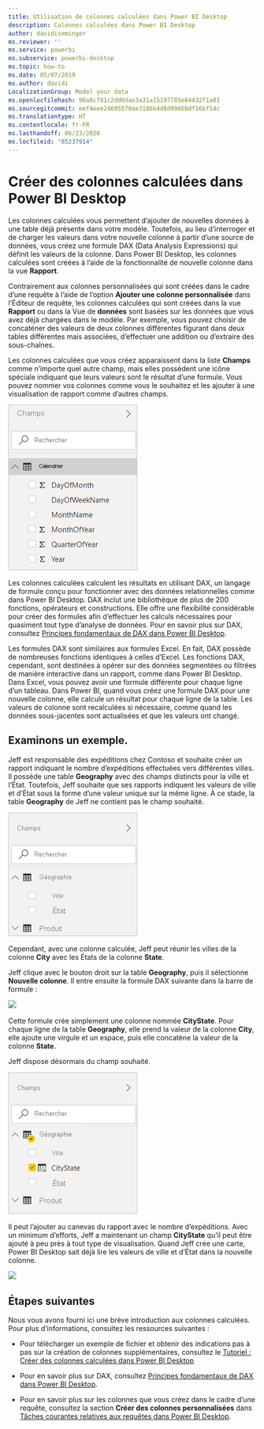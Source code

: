 ```yaml
---
title: Utilisation de colonnes calculées dans Power BI Desktop
description: Colonnes calculées dans Power BI Desktop
author: davidiseminger
ms.reviewer: ''
ms.service: powerbi
ms.subservice: powerbi-desktop
ms.topic: how-to
ms.date: 05/07/2019
ms.author: davidi
LocalizationGroup: Model your data
ms.openlocfilehash: 90a8cf81c2dd0dae3a31a15197785e64432f1a01
ms.sourcegitcommit: eef4eee24695570ae3186b4d8d99660df16bf54c
ms.translationtype: HT
ms.contentlocale: fr-FR
ms.lasthandoff: 06/23/2020
ms.locfileid: "85237914"
---
```

# <a name="create-calculated-columns-in-power-bi-desktop"></a>Créer des colonnes calculées dans Power BI Desktop
Les colonnes calculées vous permettent d’ajouter de nouvelles données à une table déjà présente dans votre modèle. Toutefois, au lieu d’interroger et de charger les valeurs dans votre nouvelle colonne à partir d’une source de données, vous créez une formule DAX (Data Analysis Expressions) qui définit les valeurs de la colonne. Dans Power BI Desktop, les colonnes calculées sont créées à l’aide de la fonctionnalité de nouvelle colonne dans la vue **Rapport**.

Contrairement aux colonnes personnalisées qui sont créées dans le cadre d’une requête à l’aide de l’option **Ajouter une colonne personnalisée** dans l’Éditeur de requête, les colonnes calculées qui sont créées dans la vue **Rapport** ou dans la Vue de **données** sont basées sur les données que vous avez déjà chargées dans le modèle. Par exemple, vous pouvez choisir de concaténer des valeurs de deux colonnes différentes figurant dans deux tables différentes mais associées, d’effectuer une addition ou d’extraire des sous-chaînes.

Les colonnes calculées que vous créez apparaissent dans la liste **Champs** comme n’importe quel autre champ, mais elles possèdent une icône spéciale indiquant que leurs valeurs sont le résultat d’une formule. Vous pouvez nommer vos colonnes comme vous le souhaitez et les ajouter à une visualisation de rapport comme d’autres champs.

![](media/desktop-calculated-columns/calccolinpbid_fields.png)

Les colonnes calculées calculent les résultats en utilisant DAX, un langage de formule conçu pour fonctionner avec des données relationnelles comme dans Power BI Desktop. DAX inclut une bibliothèque de plus de 200 fonctions, opérateurs et constructions. Elle offre une flexibilité considérable pour créer des formules afin d’effectuer les calculs nécessaires pour quasiment tout type d’analyse de données. Pour en savoir plus sur DAX, consultez [Principes fondamentaux de DAX dans Power BI Desktop](desktop-quickstart-learn-dax-basics.md).

Les formules DAX sont similaires aux formules Excel. En fait, DAX possède de nombreuses fonctions identiques à celles d’Excel. Les fonctions DAX, cependant, sont destinées à opérer sur des données segmentées ou filtrées de manière interactive dans un rapport, comme dans Power BI Desktop. Dans Excel, vous pouvez avoir une formule différente pour chaque ligne d’un tableau. Dans Power BI, quand vous créez une formule DAX pour une nouvelle colonne, elle calcule un résultat pour chaque ligne de la table. Les valeurs de colonne sont recalculées si nécessaire, comme quand les données sous-jacentes sont actualisées et que les valeurs ont changé.

## <a name="lets-look-at-an-example"></a>Examinons un exemple.
Jeff est responsable des expéditions chez Contoso et souhaite créer un rapport indiquant le nombre d’expéditions effectuées vers différentes villes. Il possède une table **Geography** avec des champs distincts pour la ville et l’État. Toutefois, Jeff souhaite que ses rapports indiquent les valeurs de ville et d’État sous la forme d’une valeur unique sur la même ligne. À ce stade, la table **Geography** de Jeff ne contient pas le champ souhaité.

![](media/desktop-calculated-columns/calccolinpbid_cityandstatefields.png)

Cependant, avec une colonne calculée, Jeff peut réunir les villes de la colonne **City** avec les États de la colonne **State**.

Jeff clique avec le bouton droit sur la table **Geography**, puis il sélectionne **Nouvelle colonne**. Il entre ensuite la formule DAX suivante dans la barre de formule :

![](media/desktop-calculated-columns/calccolinpbid_formula.png)

Cette formule crée simplement une colonne nommée **CityState**. Pour chaque ligne de la table **Geography**, elle prend la valeur de la colonne **City**, elle ajoute une virgule et un espace, puis elle concatène la valeur de la colonne **State**.

Jeff dispose désormais du champ souhaité.

![](media/desktop-calculated-columns/calccolinpbid_citystatefield.png)

Il peut l’ajouter au canevas du rapport avec le nombre d’expéditions. Avec un minimum d’efforts, Jeff a maintenant un champ **CityState** qu’il peut être ajouté à peu près à tout type de visualisation. Quand Jeff crée une carte, Power BI Desktop sait déjà lire les valeurs de ville et d’État dans la nouvelle colonne.

![](media/desktop-calculated-columns/calccolinpbid_citystatemap.png)

## <a name="next-steps"></a>Étapes suivantes
Nous vous avons fourni ici une brève introduction aux colonnes calculées. Pour plus d’informations, consultez les ressources suivantes :

* Pour télécharger un exemple de fichier et obtenir des indications pas à pas sur la création de colonnes supplémentaires, consultez le [Tutoriel : Créer des colonnes calculées dans Power BI Desktop](desktop-tutorial-create-calculated-columns.md)

* Pour en savoir plus sur DAX, consultez [Principes fondamentaux de DAX dans Power BI Desktop](desktop-quickstart-learn-dax-basics.md).

* Pour en savoir plus sur les colonnes que vous créez dans le cadre d’une requête, consultez la section **Créer des colonnes personnalisées** dans [Tâches courantes relatives aux requêtes dans Power BI Desktop](desktop-common-query-tasks.md).  

